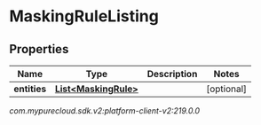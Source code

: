 # MaskingRuleListing


## Properties

| Name | Type | Description | Notes |
| ------------ | ------------- | ------------- | ------------- |
| **entities** | [**List&lt;MaskingRule&gt;**](MaskingRule) |  |  [optional] |




_com.mypurecloud.sdk.v2:platform-client-v2:219.0.0_
